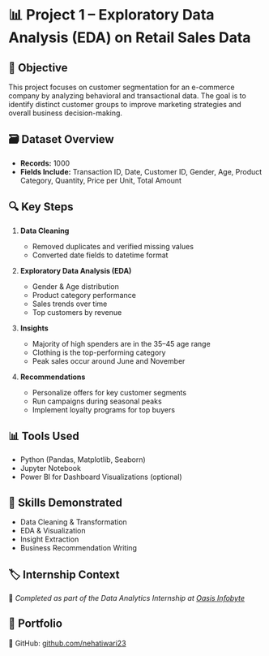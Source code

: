 # 📊 Project 1 – Exploratory Data Analysis (EDA) on Retail Sales Data

## 🧠 Objective
This project focuses on customer segmentation for an e-commerce company by analyzing behavioral and transactional data. The goal is to identify distinct customer groups to improve marketing strategies and overall business decision-making.

## 🗃️ Dataset Overview
- **Records:** 1000
- **Fields Include:** Transaction ID, Date, Customer ID, Gender, Age, Product Category, Quantity, Price per Unit, Total Amount

## 🔍 Key Steps
1. **Data Cleaning**
   - Removed duplicates and verified missing values
   - Converted date fields to datetime format

2. **Exploratory Data Analysis (EDA)**
   - Gender & Age distribution
   - Product category performance
   - Sales trends over time
   - Top customers by revenue

3. **Insights**
   - Majority of high spenders are in the 35–45 age range
   - Clothing is the top-performing category
   - Peak sales occur around June and November

4. **Recommendations**
   - Personalize offers for key customer segments
   - Run campaigns during seasonal peaks
   - Implement loyalty programs for top buyers

## 📊 Tools Used
- Python (Pandas, Matplotlib, Seaborn)
- Jupyter Notebook
- Power BI for Dashboard Visualizations (optional)

## 🧩 Skills Demonstrated
- Data Cleaning & Transformation
- EDA & Visualization
- Insight Extraction
- Business Recommendation Writing

## 🏷️ Internship Context
📌 _Completed as part of the Data Analytics Internship at [Oasis Infobyte](https://oasisinfobyte.com/)_

## 💼 Portfolio
🔗 GitHub: [github.com/nehatiwari23](https://github.com/nehatiwari23)


